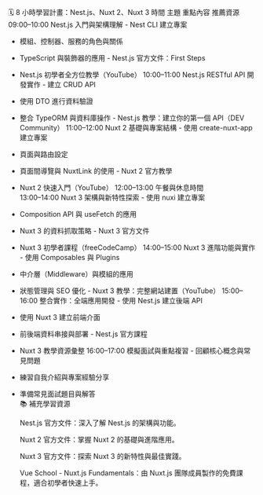 🗓️ 8 小時學習計畫：Nest.js、Nuxt 2、Nuxt 3
時間	主題	重點內容	推薦資源
09:00–10:00	Nest.js 入門與架構理解	- Nest CLI 建立專案
- 模組、控制器、服務的角色與關係
- TypeScript 與裝飾器的應用	- Nest.js 官方文件：First Steps
- Nest.js 初學者全方位教學（YouTube）
10:00–11:00	Nest.js RESTful API 開發實作	- 建立 CRUD API
- 使用 DTO 進行資料驗證
- 整合 TypeORM 與資料庫操作	- Nest.js 教學：建立你的第一個 API（DEV Community）
11:00–12:00	Nuxt 2 基礎與專案結構	- 使用 create-nuxt-app 建立專案
- 頁面與路由設定
- 頁面間導覽與 NuxtLink 的使用	- Nuxt 2 官方教學
- Nuxt 2 快速入門（YouTube）
12:00–13:00	午餐與休息時間		
13:00–14:00	Nuxt 3 架構與新特性探索	- 使用 nuxi 建立專案
- Composition API 與 useFetch 的應用
- Nuxt 3 的資料抓取策略	- Nuxt 3 官方文件
- Nuxt 3 初學者課程（freeCodeCamp）
14:00–15:00	Nuxt 3 進階功能與實作	- 使用 Composables 與 Plugins
- 中介層（Middleware）與模組的應用
- 狀態管理與 SEO 優化	- Nuxt 3 教學：完整網站建置（YouTube）
15:00–16:00	整合實作：全端應用開發	- 使用 Nest.js 建立後端 API
- 使用 Nuxt 3 建立前端介面
- 前後端資料串接與部署	- Nest.js 官方課程
- Nuxt 3 教學資源彙整
16:00–17:00	模擬面試與重點複習	- 回顧核心概念與常見問題
- 練習自我介紹與專案經驗分享
- 準備常見面試題目與解答	
📚 補充學習資源

    Nest.js 官方文件：深入了解 Nest.js 的架構與功能。

    Nuxt 2 官方文件：掌握 Nuxt 2 的基礎與進階應用。

    Nuxt 3 官方文件：探索 Nuxt 3 的新特性與最佳實踐。

    Vue School - Nuxt.js Fundamentals：由 Nuxt.js 團隊成員製作的免費課程，適合初學者快速上手。
